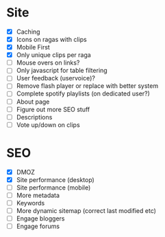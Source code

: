 # Site

- [x] Caching
- [x] Icons on ragas with clips
- [x] Mobile First
- [x] Only unique clips per raga
- [ ] Mouse overs on links?
- [ ] Only javascript for table filtering
- [ ] User feedback (uservoice)?
- [ ] Remove flash player or replace with better system
- [ ] Complete spotify playlists (on dedicated user?)
- [ ] About page
- [ ] Figure out more SEO stuff
- [ ] Descriptions
- [ ] Vote up/down on clips

# SEO

- [x] DMOZ
- [x] Site performance (desktop)
- [ ] Site performance (mobile)
- [ ] More metadata
- [ ] Keywords
- [ ] More dynamic sitemap (correct last modified etc)
- [ ] Engage bloggers
- [ ] Engage forums
